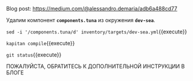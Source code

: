 Blog post: https://medium.com/@alessandro.demaria/adb6a488cd77

Удалим компонент **`components.tuna`** из окружения **`dev-sea`**.

`sed -i '/components.tuna/d' inventory/targets/dev-sea.yml`{{execute}} 

`kapitan compile`{{execute}}

`git status`{{execute}}


ПОЖАЛУЙСТА, ОБРАТИТЕСЬ К ДОПОЛНИТЕЛЬНОЙ ИНСТРУКЦИИ В БЛОГЕ
